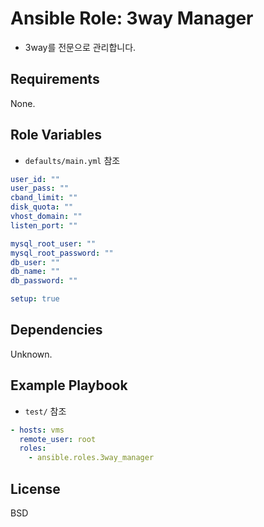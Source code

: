Ansible Role: 3way Manager
=========

- 3way를 전문으로 관리합니다.

Requirements
------------
None.

Role Variables
--------------
- `defaults/main.yml` 참조
```yaml
user_id: ""
user_pass: ""
cband_limit: ""
disk_quota: ""
vhost_domain: ""
listen_port: ""

mysql_root_user: ""
mysql_root_password: ""
db_user: ""
db_name: ""
db_password: ""

setup: true
```

Dependencies
------------
Unknown.

Example Playbook
----------------
- `test/` 참조
```yaml
- hosts: vms
  remote_user: root
  roles:
    - ansible.roles.3way_manager
```

License
------------
BSD

